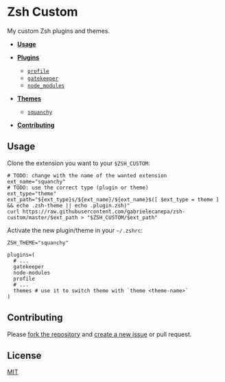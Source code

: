 # Zsh Custom

My custom Zsh plugins and themes.

- **[Usage](#usage)**

- **[Plugins](plugins)**
  - [`profile`](plugins#profile)
  - [`gatekeeper`](plugins#gatekeeper)
  - [`node_modules`](plugins#node_modules)

- **[Themes](themes)**
  - [`squanchy`](themes#squanchy)

- **[Contributing](#contributing)**

## Usage

Clone the extension you want to your `$ZSH_CUSTOM`:

```shell
# TODO: change with the name of the wanted extension
ext_name="squanchy"
# TODO: use the correct type (plugin or theme)
ext_type="theme"
ext_path="${ext_type}s/${ext_name}/${ext_name}$([ $ext_type = theme ] && echo .zsh-theme || echo .plugin.zsh)"
curl https://raw.githubusercontent.com/gabrielecanepa/zsh-custom/master/$ext_path > "$ZSH_CUSTOM/$ext_path"
```

Activate the new plugin/theme in your `~/.zshrc`:

```shell
ZSH_THEME="squanchy"

plugins=(
  # ...
  gatekeeper
  node-modules
  profile
  # ...
  themes # use it to switch theme with `theme <theme-name>`
)
```

## Contributing

Please [fork the repository](./fork) and [create a new issue](./issues/new/choose) or pull request.

## License

[MIT](https://github.com/gabrielecanepa/.github/blob/master/LICENSE)

